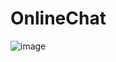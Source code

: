 # OnlineChat

![image](https://user-images.githubusercontent.com/81821053/215011305-f9bda592-a767-4092-b2c0-2ced7d71bfe9.png)
